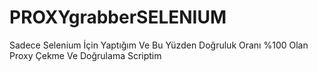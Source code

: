 # PROXYgrabberSELENIUM
Sadece Selenium İçin Yaptığım Ve Bu Yüzden Doğruluk Oranı %100 Olan Proxy Çekme Ve Doğrulama Scriptim
